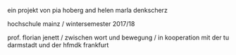  ein projekt von pia hoberg and helen marla denkscherz
 
 hochschule mainz / wintersemester 2017/18
 
 prof. florian jenett / zwischen wort und bewegung / in kooperation mit der tu darmstadt und der hfmdk frankfurt
